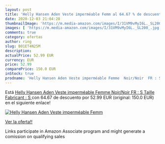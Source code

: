 ```yaml
---
layout: post
title: 'Helly Hansen Aden Veste imperméable Femm al 64.67 % de descuento'
date: 2020-12-03 21:04:28
thumbnailImage: 'https://m.media-amazon.com/images/I/31VM9vMyI6L._SL200_.jpg'
images: [ 'https://m.media-amazon.com/images/I/31VM9vMyI6L._SL200_.jpg' ]
comments: true
category: ofertas
author: ring
slug: B01ET4N25M
description:
actualPrice: 52.99 EUR
currency: EUR
price: 52.99
comparePrice: 150.0 EUR
inStock: true
prodname: 'Helly Hansen Aden Veste imperméable Femme  Noir/Noir  FR : S  Taille Fabricant : S '
---
```


Está [Helly Hansen Aden Veste imperméable Femme  Noir/Noir  FR : S  Taille Fabricant : S ](https://www.amazon.fr/dp/B01ET4N25M/?tag=tolees0d-21) con 64.67 de descuento por 52.99 EUR (original: 150.0 EUR) en el siguiente enlace!

[![Helly Hansen Aden Veste imperméable Femm](https://m.media-amazon.com/images/I/31VM9vMyI6L._SL200_.jpg)](https://www.amazon.fr/dp/B01ET4N25M/?tag=tolees0d-21)

[Ver la oferta!!](https://www.amazon.fr/dp/B01ET4N25M/?tag=tolees0d-21)

Links participate in Amazon Associate program and might generate a comission on qualifying sales


